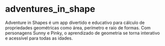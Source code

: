 # adventures_in_shape
Adventure in Shapes é um app divertido e educativo para cálculo de propriedades geométricas como área, perímetro e raio de formas. Com personagens Sunny e Pinky, o aprendizado de geometria se torna interativo e acessível para todas as idades.
